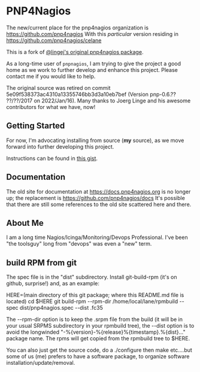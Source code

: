 # PNP4Nagios

The new/current place for the pnp4nagios organization is
   https://github.com/pnp4nagios
With this *particular* version residing in
   https://github.com/pnp4nagios/celane      


This is a fork of [@lingej's original pnp4nagios package](https://github.com/lingej/pnp4nagios).

As a long-time user of `pnpnagios`, I am trying to give the project a
good home as we work to further develop and enhance this project. Please
contact me if you would like to help.

The original source was retired on commit 5e09f538373ac4310a13355746bb3d3a10eb7bef
(Version pnp-0.6.?? ??/??/2017 on 2022/Jan/16). Many thanks to Joerg Linge and his
awesome contributors for what we have, now!


## Getting Started

For now, I'm advocating installing from source (**my** source), as we move
forward into further developing this project.

Instructions can be found in
[this gist](https://gist.github.com/russellvt/051fa43592778a41e53cb423b791bab6).


## Documentation

The old site for documentation at https://docs.pnp4nagios.org is no longer
up; the replacement is https://github.com/pnp4nagios/docs
It's possible that there are still some references to the old site scattered
here and there. 


## About Me

I am a long time Nagios/Icinga/Monitoring/Devops Professional. I've been
"the toolsguy" long from "devops" was even a "new" term.



## build RPM from git

The spec file is in the "dist" subdirectory.  Install git-build-rpm (it's on
github, surprise!) and, as an example:

HERE=(main directory of this git package; where this README.md file is located)
cd $HERE
git build-rpm --rpm-dir /home/local/lane/rpmbuild --spec dist/pnp4nagios.spec --dist .fc35

The --rpm-dir option is to keep the .srpm file from the build (it will be
in your usual SRPMS subdirectory in your rpmbuild tree), the
--dist option is to avoid the longwinded "-%{version}-%{release}%{timestamp}.%{dist}..." package name. The rpms will get copied from the rpmbuild tree to
$HERE. 

You can also just get the source code, do a
./configure
then
make
etc....but some of us (me) prefers to have a software package, to organize
software installation/update/removal. 

